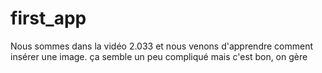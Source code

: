 # first_app

Nous sommes dans la vidéo 2.033 et nous venons d'apprendre comment insérer une image. ça semble un peu compliqué mais c'est bon, on gère
